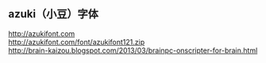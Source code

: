 ## azuki（小豆）字体  
http://azukifont.com  
http://azukifont.com/font/azukifont121.zip  
http://brain-kaizou.blogspot.com/2013/03/brainpc-onscripter-for-brain.html  

